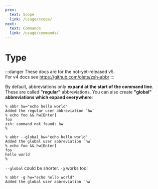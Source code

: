 ```yaml
---
prev:
  text: Scope
  link: /usage/scope/
next:
  text: Commands
  link: /usage/commands/
---
```


# Type

:::danger
These docs are for the not-yet-released v5.  
For v4 docs see <https://github.com/olets/zsh-abbr>
:::

By default, abbreviations only **expand at the start of the command line**. These are called **"regular"** abbreviations. You can also create **"global" abbreviations which expand everywhere**:

```shell{1-2,5}:no-line-numbers
% abbr hw="echo hello world"
Added the regular user abbreviation `hw`
% echo foo && hw[Enter]
foo
zsh: command not found: hw
%
```

```shell{1-2,5}:no-line-numbers
% abbr --global hw="echo hello world"
Added the global user abbreviation `hw`
% echo foo && hw[Enter]
foo
hello world
%
```

`--global` could be shorter. `-g` works too!


```shell{1-2}:no-line-numbers
% abbr -g hw="echo hello world"
Added the global user abbreviation `hw`
```
